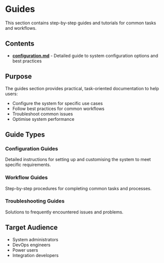 # Guides

This section contains step-by-step guides and tutorials for common tasks and workflows.

## Contents

- **[configuration.md](configuration.md)** - Detailed guide to system configuration options and best practices

## Purpose

The guides section provides practical, task-oriented documentation to help users:

- Configure the system for specific use cases
- Follow best practices for common workflows
- Troubleshoot common issues
- Optimise system performance

## Guide Types

### Configuration Guides
Detailed instructions for setting up and customising the system to meet specific requirements.

### Workflow Guides  
Step-by-step procedures for completing common tasks and processes.

### Troubleshooting Guides
Solutions to frequently encountered issues and problems.

## Target Audience

- System administrators
- DevOps engineers
- Power users
- Integration developers